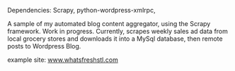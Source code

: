 
Dependencies: Scrapy, python-wordpress-xmlrpc, 

A sample of my automated blog content aggregator, using the Scrapy framework. Work in progress. 
Currently, scrapes weekly sales ad data from local grocery stores and downloads it into a MySql database, then remote posts to Wordpress Blog. 

example site: www.whatsfreshstl.com
